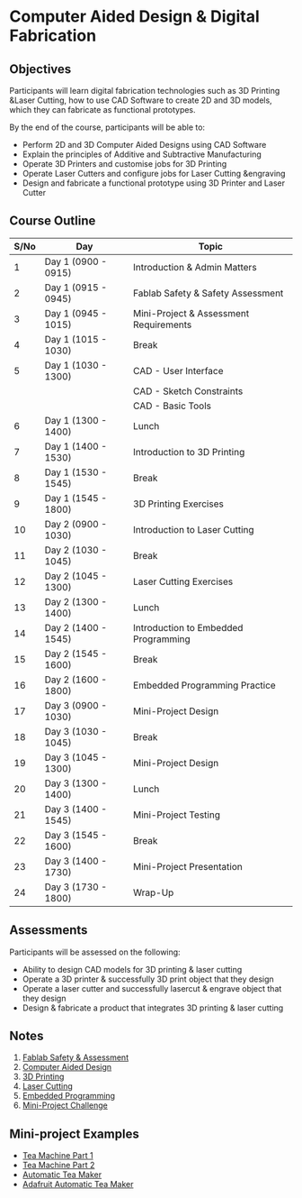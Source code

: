 # Computer Aided Design & Digital Fabrication
## Objectives
Participants will learn digital fabrication technologies such as 3D Printing &Laser Cutting, how to use CAD Software to create 2D and 3D models, which they can fabricate as functional prototypes.

By the end of the course, participants will be able to:
- Perform 2D and 3D Computer Aided Designs using CAD Software
- Explain the principles of Additive and Subtractive Manufacturing
- Operate 3D Printers and customise jobs for 3D Printing
- Operate Laser Cutters and configure jobs for Laser Cutting &engraving
- Design and fabricate a functional prototype using 3D Printer and Laser Cutter

## Course Outline

|S/No |Day |Topic |
|-----|-----|------------|
| 1	|Day 1 (0900 - 0915) |Introduction & Admin Matters |
| 2	|Day 1 (0915 - 0945) |Fablab Safety & Safety Assessment |
| 3 |Day 1 (0945 - 1015) |Mini-Project & Assessment Requirements |
| 4 |Day 1 (1015 - 1030) |Break |
| 5 | Day 1 (1030 - 1300) |CAD - User Interface |
|   |                     |CAD - Sketch Constraints |
|   |                     |CAD - Basic Tools |
| 6 |Day 1 (1300 - 1400) |Lunch |
| 7 |Day 1 (1400 - 1530) |Introduction to 3D Printing |
| 8 |Day 1 (1530 - 1545) |Break |
| 9 |Day 1 (1545 - 1800) |3D Printing Exercises |
|10 |Day 2 (0900 - 1030) |Introduction to Laser Cutting |
|11 |Day 2 (1030 - 1045) |Break |
|12 |Day 2 (1045 - 1300) |Laser Cutting Exercises |
|13 |Day 2 (1300 - 1400) |Lunch |
|14 |Day 2 (1400 - 1545) |Introduction to Embedded Programming |
|15 |Day 2 (1545 - 1600) |Break |
|16 |Day 2 (1600 - 1800) |Embedded Programming Practice |
|17 |Day 3 (0900 - 1030) |Mini-Project Design|
|18 |Day 3 (1030 - 1045) |Break |
|19 |Day 3 (1045 - 1300) |Mini-Project Design |
|20 |Day 3 (1300 - 1400) |Lunch |
|21 |Day 3 (1400 - 1545) |Mini-Project Testing |
|22 |Day 3 (1545 - 1600) |Break |
|23 |Day 3 (1400 - 1730) |Mini-Project Presentation |
|24 |Day 3 (1730 - 1800) |Wrap-Up |

## Assessments
Participants will be assessed on the following:
- Ability to design CAD models for 3D printing & laser cutting
- Operate a 3D printer & successfully 3D print object that they design
- Operate a laser cutter and successfully lasercut & engrave object that they design
- Design & fabricate a product that integrates 3D printing & laser cutting
 
## Notes
1. [Fablab Safety & Assessment](https://splms.polite.edu.sg/d2l/le/lessons/94979/units/3648017)
2. [Computer Aided Design](files/02-cad.md)
3. [3D Printing](files/03-3dprint.md)
4. [Laser Cutting](files/04-lasercutting.md)
5. [Embedded Programming](files/05-arduino.md)
6. [Mini-Project Challenge](files/mini-project.pdf)

## Mini-project Examples
- [Tea Machine Part 1](https://homepages.uc.edu/~morriea/teamachine.html)
- [Tea Machine Part 2](https://eamdesigns.com/tea-machine-pt1-arduino-based-prototyping)
- [Automatic Tea Maker](https://www.instructables.com/Automatic-Tea-Maker/)
- [Adafruit Automatic Tea Maker](https://blog.adafruit.com/2015/01/12/create-your-own-automated-tea-maker-with-arduino/)
